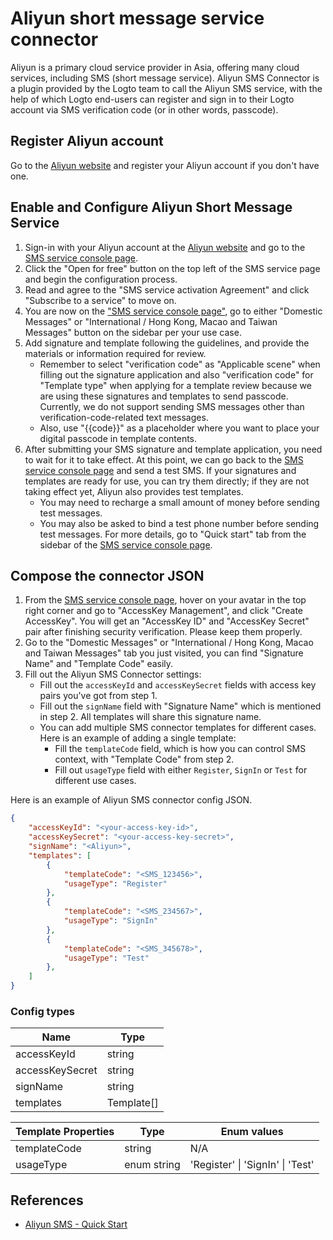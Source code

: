 # Aliyun short message service connector

Aliyun is a primary cloud service provider in Asia, offering many cloud services, including SMS (short message service). Aliyun SMS Connector is a plugin provided by the Logto team to call the Aliyun SMS service, with the help of which Logto end-users can register and sign in to their Logto account via SMS verification code (or in other words, passcode).

## Register Aliyun account

Go to the [Aliyun website](https://cn.aliyun.com/) and register your Aliyun account if you don't have one.

## Enable and Configure Aliyun Short Message Service

1. Sign-in with your Aliyun account at the [Aliyun website](https://cn.aliyun.com/) and go to the [SMS service console page](https://www.aliyun.com/product/sms).
2. Click the "Open for free" button on the top left of the SMS service page and begin the configuration process.
3. Read and agree to the "SMS service activation Agreement" and click "Subscribe to a service" to move on.
4. You are now on the ["SMS service console page"](https://dysms.console.aliyun.com/overview), go to either "Domestic Messages" or "International / Hong Kong, Macao and Taiwan Messages" button on the sidebar per your use case.
5. Add signature and template following the guidelines, and provide the materials or information required for review.
    - Remember to select "verification code" as "Applicable scene" when filling out the signature application and also "verification code" for "Template type" when applying for a template review because we are using these signatures and templates to send passcode. Currently, we do not support sending SMS messages other than verification-code-related text messages.
    - Also, use "{{code}}" as a placeholder where you want to place your digital passcode in template contents.
6. After submitting your SMS signature and template application, you need to wait for it to take effect. At this point, we can go back to the [SMS service console page](https://dysms.console.aliyun.com/overview) and send a test SMS. If your signatures and templates are ready for use, you can try them directly; if they are not taking effect yet, Aliyun also provides test templates.
    - You may need to recharge a small amount of money before sending test messages.
    - You may also be asked to bind a test phone number before sending test messages. For more details, go to "Quick start" tab from the sidebar of the [SMS service console page](https://dysms.console.aliyun.com/overview).

## Compose the connector JSON

1. From the [SMS service console page](https://dysms.console.aliyun.com/overview), hover on your avatar in the top right corner and go to "AccessKey Management", and click "Create AccessKey". You will get an "AccessKey ID" and "AccessKey Secret" pair after finishing security verification. Please keep them properly.
2. Go to the "Domestic Messages" or "International / Hong Kong, Macao and Taiwan Messages" tab you just visited, you can find "Signature Name" and "Template Code" easily.
3. Fill out the Aliyun SMS Connector settings:
    - Fill out the `accessKeyId` and `accessKeySecret` fields with access key pairs you've got from step 1.
    - Fill out the `signName` field with "Signature Name" which is mentioned in step 2. All templates will share this signature name.
    - You can add multiple SMS connector templates for different cases. Here is an example of adding a single template:
        - Fill the `templateCode` field, which is how you can control SMS context, with "Template Code" from step 2.
        - Fill out `usageType` field with either `Register`, `SignIn` or `Test` for different use cases.

Here is an example of Aliyun SMS connector config JSON.

```json
{
    "accessKeyId": "<your-access-key-id>",
    "accessKeySecret": "<your-access-key-secret>",
    "signName": "<Aliyun>",
    "templates": [
        {
            "templateCode": "<SMS_123456>",
            "usageType": "Register"
        },
        {
            "templateCode": "<SMS_234567>",
            "usageType": "SignIn"
        },
        {
            "templateCode": "<SMS_345678>",
            "usageType": "Test"
        },
    ]
}
```

### Config types


| Name            | Type       |
|-----------------|------------|
| accessKeyId     | string     |
| accessKeySecret | string     |
| signName        | string     |
| templates       | Template[] |

| Template Properties | Type        | Enum values                      |
|---------------------|-------------|----------------------------------|
| templateCode        | string      | N/A                              |
| usageType           | enum string | 'Register' \| 'SignIn' \| 'Test' |


## References

- [Aliyun SMS - Quick Start](https://dysms.console.aliyun.com/quickstart)

